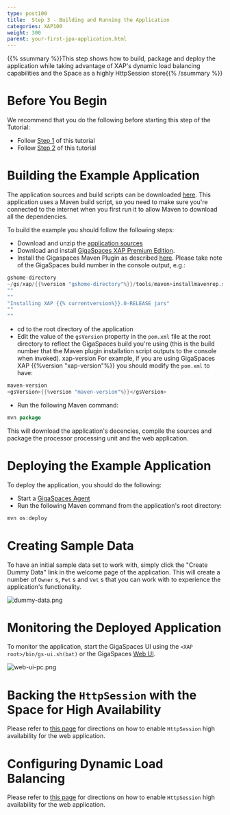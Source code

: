 ```yaml
---
type: post100
title:  Step 3 - Building and Running the Application
categories: XAP100
weight: 300
parent: your-first-jpa-application.html
---
```


{{% ssummary %}}This step shows how to build, package and deploy the application while taking advantage of XAP's dynamic load balancing capabilities and the Space as a highly HttpSession store{{% /ssummary %}}

# Before You Begin

We recommend that you do the following before starting this step of the Tutorial:

- Follow [Step 1](./step-1-adjusting-your-jpa-domain-model-to-the-xap-jpa-implementation.html) of this tutorial
- Follow [Step 2](./step-2-using-the-power-of-the-space-to-scale-your-data-access-layer.html) of this tutorial

# Building the Example Application

The application sources and build scripts can be downloaded [here](https://github.com/Gigaspaces/petclinic-jpa). This application uses a Maven build script, so you need to make sure you're connected to the internet when you first run it to allow Maven to download all the dependencies.

To build the example you should follow the following steps:

- Download and unzip the [application sources](https://github.com/gigaspaces/petclinic-jpa)
- Download and install [GigaSpaces XAP Premium Edition](http://www.gigaspaces.com/xap-download).
- Install the Gigaspaces Maven Plugin as described [here](./maven-plugin.html). Please take note of the GigaSpaces build number in the console output, e.g.:


```java
gshome-directory
~/gs/xap/{{%version "gshome-directory"%}}/tools/maven>installmavenrep.sh
""
""
"Installing XAP {{% currentversion%}}.0-RELEASE jars"
""
""
```

- cd to the root directory of the application
- Edit the value of the `gsVersion` property in the `pom.xml` file at the root directory to reflect the GigaSpaces build you're using (this is the build number that the Maven plugin installation script outputs to the console when invoked).
xap-version
For example, if you are using GigaSpaces XAP {{%version "xap-version"%}} you should modify the `pom.xml` to have:


```java
maven-version
<gsVersion>{{%version "maven-version"%}}</gsVersion>
```

- Run the following Maven command:


```java
mvn package
```

This will download the application's decencies, compile the sources and package the processor processing unit and the web application.

# Deploying the Example Application

To deploy the application, you should do the following:

- Start a [GigaSpaces Agent](/product_overview/service-grid.html#gsa)
- Run the following Maven command from the application's root directory:


```java
mvn os:deploy
```

# Creating Sample Data

To have an initial sample data set to work with, simply click the "Create Dummy Data" link in the welcome page of the application. This will create a number of `Owner` s, `Pet` s and `Vet` s that you can work with to experience the application's functionality.

![dummy-data.png](/attachment_files/dummy-data.png)

# Monitoring the Deployed Application

To monitor  the application, start the GigaSpaces UI using the `<XAP root>/bin/gs-ui.sh(bat)` or the GigaSpaces [Web UI]({{%currentadmurl%}}/web-management-console.html).

![web-ui-pc.png](/attachment_files/web-ui-pc.png)

# Backing the `HttpSession` with the Space for High Availability

Please refer to [this page](./step-2-enabling-http-session-failover-and-fault-tolerance.html) for directions on how to enable `HttpSession` high availability for the web application.

# Configuring Dynamic Load Balancing

Please refer to [this page](./step-3-scaling-the-data-access-layer.html) for directions on how to enable `HttpSession` high availability for the web application.

